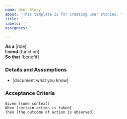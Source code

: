 ```yaml
---
name: User Story
about: 'This template is for creating user stories. '
title: ''
labels: ''
assignees: ''

---
```


**As a** [role]  
 **I need** [function]  
 **So that** [benefit]  
   
 ### Details and Assumptions
* [document what you know]
   
 ### Acceptance Criteria  
   
 ```gherkin
Given [some context]
When [certain action is taken]
Then [the outcome of action is observed]
```
